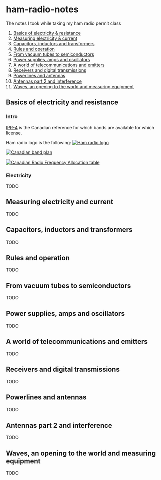 # ham-radio-notes

The notes I took while taking my ham radio permit class

1. [Basics of electricity & resistance](#basics-of-electricity-and-resistance)
2. [Measuring electricity & current](#measuring-electricity-and-current)
3. [Capacitors, inductors and transformers](#capacitors-inductors-and-transformers)
4. [Rules and operation](#rules-and-operation)
5. [From vacuum tubes to semiconductors](#from-vacuum-tubes-to-semiconductors)
6. [Power supplies, amps and oscillators](#power-supplies-amps-and-oscillators)
7. [A world of telecommunications and emitters](#power-supplies-amps-and-oscillators)
8. [Receivers and digital transmissions](#receivers-and-digital-transmissions)
9. [Powerlines and antennas](#powerlines-and-antennas)
10. [Antennas part 2 and interference](#antennas-part-2-and-interference)
11. [Waves, an opening to the world  and measuring equipment](#waves-an-opening-to-the-world-and-measuring-equipment)

## Basics of electricity and resistance

### Intro

[IPR-4](https://publications.gc.ca/collections/collection_2016/isde-ised/Iu64-45-3-2014-fra.pdf)
is the Canadian reference for which bands are available for which license.

Ham radio logo is the following:
[![Ham radio logo](https://upload.wikimedia.org/wikipedia/commons/2/2c/International_amateur_radio_symbol.svg)](https://en.wikipedia.org/wiki/Amateur_radio)

[![Canadian band plan](https://www.rac.ca/mivahih/2023/06/IBC_July2023_Bandplan_0%E2%80%9330-796x1024.jpg)](https://www.rac.ca/rac-0-30-mhz-band-plan/)

[![Canadian Radio Frequency Allocation table](http://canadianspectrumpolicyresearch.org/wp-content/uploads/2016/08/2014_Canadian_Radio_Spectrum_Chart.jpg)](https://ised-isde.canada.ca/site/spectrum-management-telecommunications/en/learn-more/key-documents/consultations/canadian-table-frequency-allocations-sf10759)

### Electricity

TODO

## Measuring electricity and current

TODO

## Capacitors, inductors and transformers

TODO

## Rules and operation

TODO

## From vacuum tubes to semiconductors

TODO

## Power supplies, amps and oscillators

TODO

## A world of telecommunications and emitters

TODO

## Receivers and digital transmissions

TODO

## Powerlines and antennas

TODO

## Antennas part 2 and interference

TODO

## Waves, an opening to the world and measuring equipment

TODO
